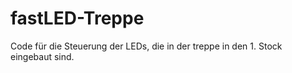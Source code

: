# fastLED-Treppe
Code für die Steuerung der LEDs, die in der treppe in den 1. Stock eingebaut sind.
